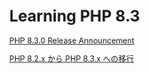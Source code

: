 # Learning PHP 8.3

[PHP 8.3.0 Release Announcement](https://www.php.net/releases/8.3/ja.php)

[PHP 8.2.x から PHP 8.3.x への移行](https://www.php.net/manual/ja/migration83.php)
